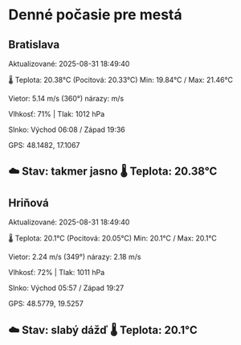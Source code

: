 ﻿# Denné počasie pre mestá

## Bratislava
Aktualizované: 2025-08-31 18:49:40

🌡️ Teplota: 20.38°C 
(Pocitová: 20.33°C)
Min: 19.84°C / Max: 21.46°C

Vietor: 5.14 m/s    (360°) 
nárazy:  m/s

Vlhkosť: 71% | Tlak: 1012 hPa

Slnko: Východ 06:08 / Západ 19:36

GPS: 48.1482, 17.1067

☁️ Stav: takmer jasno        🌡️ Teplota: 20.38°C
---

## Hriňová
Aktualizované: 2025-08-31 18:49:40

🌡️ Teplota: 20.1°C 
(Pocitová: 20.05°C)
Min: 20.1°C / Max: 20.1°C

Vietor: 2.24 m/s (349°)
nárazy: 2.18 m/s

Vlhkosť: 72% | Tlak: 1011 hPa

Slnko: Východ 05:57 / Západ 19:27

GPS: 48.5779, 19.5257

☁️ Stav: slabý dážď        🌡️ Teplota: 20.1°C
---

